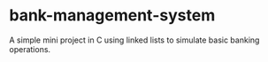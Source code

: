 # bank-management-system
 A simple mini project in C using linked lists to simulate basic banking operations.
